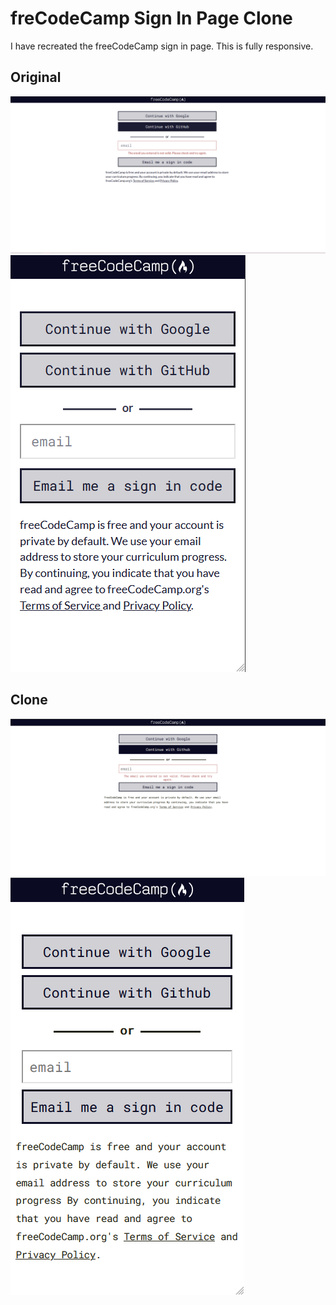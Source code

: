 # freCodeCamp Sign In Page Clone

I have recreated the freeCodeCamp sign in page. This is fully responsive.

## Original

<img src="images/original.png" />
<img src="images/original-phone.png" />

## Clone

<img src="images/clone.png" />
<img src="images/clone-phone.png" />
